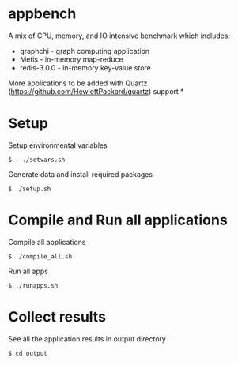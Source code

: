 # appbench

A mix of CPU, memory, and IO intensive benchmark which includes:
- graphchi - graph computing application
- Metis - in-memory map-reduce
- redis-3.0.0 - in-memory key-value store

More applications to be added with Quartz (https://github.com/HewlettPackard/quartz) support *


# Setup 

Setup environmental variables


	$ . ./setvars.sh

Generate data and install required packages

	$ ./setup.sh


# Compile and Run all applications

Compile all applications

	$ ./compile_all.sh

Run all apps

	$ ./runapps.sh

# Collect results

See all the application results in output directory

	$ cd output
